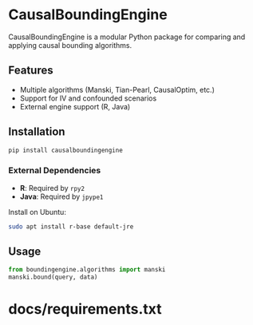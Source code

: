 # CausalBoundingEngine

CausalBoundingEngine is a modular Python package for comparing and applying causal bounding algorithms.

## Features
- Multiple algorithms (Manski, Tian-Pearl, CausalOptim, etc.)
- Support for IV and confounded scenarios
- External engine support (R, Java)

## Installation
```bash
pip install causalboundingengine
```

### External Dependencies
- **R**: Required by `rpy2`
- **Java**: Required by `jpype1`

Install on Ubuntu:
```bash
sudo apt install r-base default-jre
```

## Usage
```python
from boundingengine.algorithms import manski
manski.bound(query, data)
```


# docs/requirements.txt
